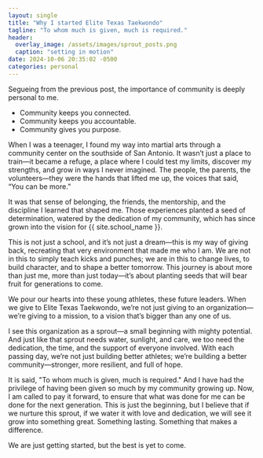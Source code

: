 ```yaml
---
layout: single
title: "Why I started Elite Texas Taekwondo"
tagline: "To whom much is given, much is required."
header:
  overlay_image: /assets/images/sprout_posts.png
  caption: "setting in motion"
date: 2024-10-06 20:35:02 -0500
categories: personal
---
```


Segueing from the previous post, the importance of community is deeply personal to me.

- Community keeps you connected.
- Community keeps you accountable.
- Community gives you purpose.

When I was a teenager, I found my way into martial arts through a community center on the southside of San Antonio. It wasn’t just a place to train—it became a refuge, a place where I could test my limits, discover my strengths, and grow in ways I never imagined. The people, the parents, the volunteers—they were the hands that lifted me up, the voices that said, “You can be more.”

It was that sense of belonging, the friends, the mentorship, and the discipline I learned that shaped me. Those experiences planted a seed of determination, watered by the dedication of my community, which has since grown into the vision for {{ site.school_name }}.

This is not just a school, and it’s not just a dream—this is my way of giving back, recreating that very environment that made me who I am. We are not in this to simply teach kicks and punches; we are in this to change lives, to build character, and to shape a better tomorrow. This journey is about more than just me, more than just today—it’s about planting seeds that will bear fruit for generations to come.

We pour our hearts into these young athletes, these future leaders. When we give to Elite Texas Taekwondo, we’re not just giving to an organization—we’re giving to a mission, to a vision that’s bigger than any one of us. 

I see this organization as a sprout—a small beginning with mighty potential. And just like that sprout needs water, sunlight, and care, we too need the dedication, the time, and the support of everyone involved. With each passing day, we’re not just building better athletes; we’re building a better community—stronger, more resilient, and full of hope.

It is said, "To whom much is given, much is required." And I have had the privilege of having been given so much by my community growing up. Now, I am called to pay it forward, to ensure that what was done for me can be done for the next generation. This is just the beginning, but I believe that if we nurture this sprout, if we water it with love and dedication, we will see it grow into something great. Something lasting. Something that makes a difference.

We are just getting started, but the best is yet to come.
